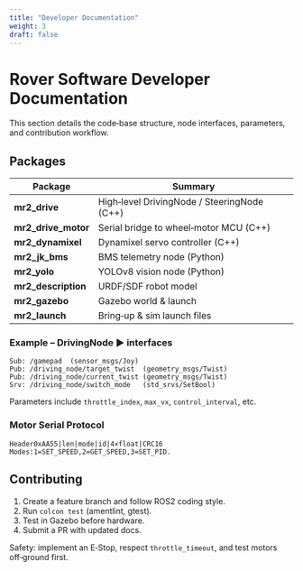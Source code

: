 ```yaml
---
title: "Developer Documentation"
weight: 3
draft: false
---
```

# Rover Software Developer Documentation

This section details the code‑base structure, node interfaces, parameters, and contribution workflow.

## Packages
| Package | Summary |
|---------|---------|
| **mr2_drive** | High‑level DrivingNode / SteeringNode (C++) |
| **mr2_drive_motor** | Serial bridge to wheel‑motor MCU (C++) |
| **mr2_dynamixel** | Dynamixel servo controller (C++) |
| **mr2_jk_bms** | BMS telemetry node (Python) |
| **mr2_yolo** | YOLOv8 vision node (Python) |
| **mr2_description** | URDF/SDF robot model |
| **mr2_gazebo** | Gazebo world & launch |
| **mr2_launch** | Bring‑up & sim launch files |

### Example – DrivingNode ► interfaces
```text
Sub: /gamepad  (sensor_msgs/Joy)
Pub: /driving_node/target_twist  (geometry_msgs/Twist)
Pub: /driving_node/current_twist (geometry_msgs/Twist)
Srv: /driving_node/switch_mode   (std_srvs/SetBool)
```
Parameters include `throttle_index`, `max_vx`, `control_interval`, etc.

### Motor Serial Protocol
```text
Header0xAA55|len|mode|id|4×float|CRC16  
Modes:1=SET_SPEED,2=GET_SPEED,3=SET_PID.
```

## Contributing
1. Create a feature branch and follow ROS2 coding style.  
2. Run `colcon test` (amentlint, gtest).  
3. Test in Gazebo before hardware.  
4. Submit a PR with updated docs.  

Safety: implement an E‑Stop, respect `throttle_timeout`, and test motors off‑ground first.

